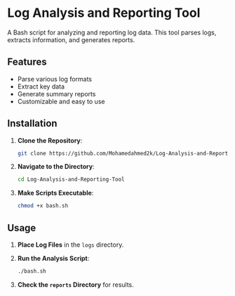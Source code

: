 # Log Analysis and Reporting Tool

A Bash script for analyzing and reporting log data. This tool parses logs, extracts information, and generates reports.

## Features

- Parse various log formats
- Extract key data
- Generate summary reports
- Customizable and easy to use

## Installation

1. **Clone the Repository**:
    ```bash
    git clone https://github.com/Mohamedahmed2k/Log-Analysis-and-Reporting-Tool.git
    ```

2. **Navigate to the Directory**:
    ```bash
    cd Log-Analysis-and-Reporting-Tool
    ```

3. **Make Scripts Executable**:
    ```bash
    chmod +x bash.sh
    ```

## Usage

1. **Place Log Files** in the `logs` directory.

2. **Run the Analysis Script**:
    ```bash
    ./bash.sh
    ```

3. **Check the `reports` Directory** for results.



